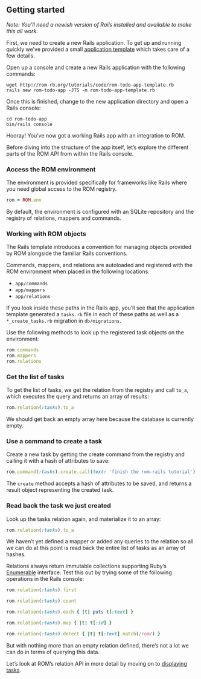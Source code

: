 ## Getting started

_Note: You'll need a newish version of Rails installed and available to make this
all work._

First, we need to create a new Rails application. To get up and running quickly
we've provided a small [application template](https://github.com/rom-rb/rom-rb.org/blob/master/source/tutorials/code/rom-todo-app-template.rb) which takes care of a few details.

Open up a console and create a new Rails application with the following commands:

``` shell
wget http://rom-rb.org/tutorials/code/rom-todo-app-template.rb
rails new rom-todo-app -JTS -m rom-todo-app-template.rb
```

Once this is finished, change to the new application directory and open a Rails console:

```shell
cd rom-todo-app
bin/rails console
```

Hooray! You’ve now got a working Rails app with an integration to ROM.

Before diving into the structure of the app itself, let’s explore the different parts of the 
ROM API from within the Rails console.

### Access the ROM environment

The environment is provided specifically for frameworks like Rails where you need
global access to the ROM registry.

```ruby
rom = ROM.env
```

By default, the environment is configured with an SQLite repository and the registry of relations, mappers and commands.

### Working with ROM objects

The Rails template introduces a convention for managing objects provided by ROM alongside the familiar Rails conventions.

Commands, mappers, and relations are autoloaded and registered with the ROM environment when placed in the following locations:

- `app/commands`
- `app/mappers`
- `app/relations`

If you look inside these paths in the Rails app, you’ll see that the application template generated a `tasks.rb` file in each of these paths as well as a `*_create_tasks.rb` migration in `db/migrations`.

Use the following methods to look up the registered task objects on the environment:

```ruby
rom.commands
rom.mappers
rom.relations
```

### Get the list of tasks

To get the list of tasks, we get the relation from the registry and call `to_a`, which executes the query and returns an array of results:

```ruby
rom.relation(:tasks).to_a
```

We should get back an empty array here because the database is currently empty.

### Use a command to create a task

Create a new task by getting the create command from the registry and calling it with a hash of attributes to save:

```ruby
rom.command(:tasks).create.call(text: 'finish the rom-rails tutorial')
```

The `create` method accepts a hash of attributes to be saved, and returns a result object representing the created task.

### Read back the task we just created

Look up the tasks relation again, and materialize it to an array:

```ruby
rom.relation(:tasks).to_a
```

We haven’t yet defined a mapper or added any queries to the relation so all we can do at this point is read back the entire list of tasks as an array of hashes.

Relations always return immutable collections supporting Ruby’s [Enumerable](http://ruby-doc.org/core-2.2.0/Enumerable.html) interface. Test this out by trying some of the following operations in the Rails console:

```ruby
rom.relation(:tasks).first

rom.relation(:tasks).count

rom.relation(:tasks).each { |t| puts t[:text] }

rom.relation(:tasks).map { |t| t[:id] }

rom.relation(:tasks).detect { |t| t[:text].match(/rom/) }
```

But with nothing more than an empty relation defined, there’s not a lot we can do in terms of querying this data.

Let’s look at ROM’s relation API in more detail by moving on to [displaying tasks](/tutorials/rails/displaying-tasks).


